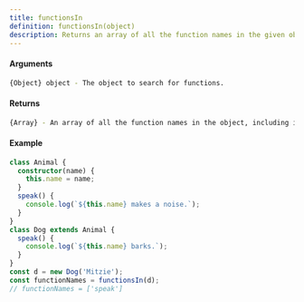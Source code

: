 ```yaml
---
title: functionsIn
definition: functionsIn(object)
description: Returns an array of all the function names in the given object, including inherited ones.
---
```



#### Arguments


```bash
{Object} object - The object to search for functions.
```


#### Returns


```bash
{Array} - An array of all the function names in the object, including inherited ones.
```


#### Example


```ts
class Animal {
  constructor(name) {
    this.name = name;
  }
  speak() {
    console.log(`${this.name} makes a noise.`);
  }
}
class Dog extends Animal {
  speak() {
    console.log(`${this.name} barks.`);
  }
}
const d = new Dog('Mitzie');
const functionNames = functionsIn(d);
// functionNames = ['speak']
```